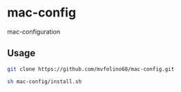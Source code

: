 # mac-config

mac-configuration

## Usage

```bash
git clone https://github.com/mvfolino68/mac-config.git
```

```bash
sh mac-config/install.sh
```
